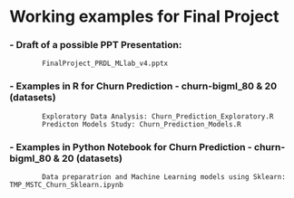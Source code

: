 # Working examples for Final Project

###    - Draft of a possible PPT Presentation:
            FinalProject_PRDL_MLlab_v4.pptx

###    - Examples in R for Churn Prediction - churn-bigml_80 & 20 (datasets)
            Exploratory Data Analysis: Churn_Prediction_Exploratory.R
            Predicton Models Study: Churn_Prediction_Models.R
            
###    - Examples in Python Notebook for Churn Prediction - churn-bigml_80 & 20 (datasets)
            Data preparatrion and Machine Learning models using Sklearn: TMP_MSTC_Churn_Sklearn.ipynb
